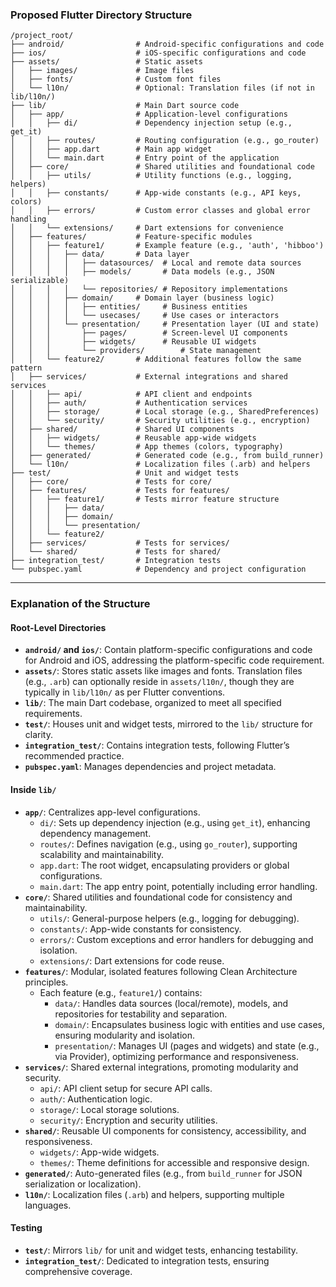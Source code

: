 ### Proposed Flutter Directory Structure

```
/project_root/
├── android/                # Android-specific configurations and code
├── ios/                    # iOS-specific configurations and code
├── assets/                 # Static assets
│   ├── images/             # Image files
│   ├── fonts/              # Custom font files
│   └── l10n/               # Optional: Translation files (if not in lib/l10n/)
├── lib/                    # Main Dart source code
│   ├── app/                # Application-level configurations
│   │   ├── di/             # Dependency injection setup (e.g., get_it)
│   │   ├── routes/         # Routing configuration (e.g., go_router)
│   │   ├── app.dart        # Main app widget
│   │   └── main.dart       # Entry point of the application
│   ├── core/               # Shared utilities and foundational code
│   │   ├── utils/          # Utility functions (e.g., logging, helpers)
│   │   ├── constants/      # App-wide constants (e.g., API keys, colors)
│   │   ├── errors/         # Custom error classes and global error handling
│   │   └── extensions/     # Dart extensions for convenience
│   ├── features/           # Feature-specific modules
│   │   ├── feature1/       # Example feature (e.g., 'auth', 'hibboo')
│   │   │   ├── data/       # Data layer
│   │   │   │   ├── datasources/  # Local and remote data sources
│   │   │   │   ├── models/       # Data models (e.g., JSON serializable)
│   │   │   │   └── repositories/ # Repository implementations
│   │   │   ├── domain/     # Domain layer (business logic)
│   │   │   │   ├── entities/     # Business entities
│   │   │   │   └── usecases/     # Use cases or interactors
│   │   │   └── presentation/     # Presentation layer (UI and state)
│   │   │       ├── pages/        # Screen-level UI components
│   │   │       ├── widgets/      # Reusable UI widgets
│   │   │       └── providers/        # State management
│   │   └── feature2/       # Additional features follow the same pattern
│   ├── services/           # External integrations and shared services
│   │   ├── api/            # API client and endpoints
│   │   ├── auth/           # Authentication services
│   │   ├── storage/        # Local storage (e.g., SharedPreferences)
│   │   └── security/       # Security utilities (e.g., encryption)
│   ├── shared/             # Shared UI components
│   │   ├── widgets/        # Reusable app-wide widgets
│   │   └── themes/         # App themes (colors, typography)
│   ├── generated/          # Generated code (e.g., from build_runner)
│   └── l10n/               # Localization files (.arb) and helpers
├── test/                   # Unit and widget tests
│   ├── core/               # Tests for core/
│   ├── features/           # Tests for features/
│   │   ├── feature1/       # Tests mirror feature structure
│   │   │   ├── data/
│   │   │   ├── domain/
│   │   │   └── presentation/
│   │   └── feature2/
│   ├── services/           # Tests for services/
│   └── shared/             # Tests for shared/
├── integration_test/       # Integration tests
└── pubspec.yaml            # Dependency and project configuration
```

---

### Explanation of the Structure

#### Root-Level Directories
- **`android/` and `ios/`**: Contain platform-specific configurations and code for Android and iOS, addressing the platform-specific code requirement.
- **`assets/`**: Stores static assets like images and fonts. Translation files (e.g., `.arb`) can optionally reside in `assets/l10n/`, though they are typically in `lib/l10n/` as per Flutter conventions.
- **`lib/`**: The main Dart codebase, organized to meet all specified requirements.
- **`test/`**: Houses unit and widget tests, mirrored to the `lib/` structure for clarity.
- **`integration_test/`**: Contains integration tests, following Flutter’s recommended practice.
- **`pubspec.yaml`**: Manages dependencies and project metadata.

#### Inside `lib/`
- **`app/`**: Centralizes app-level configurations.
  - `di/`: Sets up dependency injection (e.g., using `get_it`), enhancing dependency management.
  - `routes/`: Defines navigation (e.g., using `go_router`), supporting scalability and maintainability.
  - `app.dart`: The root widget, encapsulating providers or global configurations.
  - `main.dart`: The app entry point, potentially including error handling.
- **`core/`**: Shared utilities and foundational code for consistency and maintainability.
  - `utils/`: General-purpose helpers (e.g., logging for debugging).
  - `constants/`: App-wide constants for consistency.
  - `errors/`: Custom exceptions and error handlers for debugging and isolation.
  - `extensions/`: Dart extensions for code reuse.
- **`features/`**: Modular, isolated features following Clean Architecture principles.
  - Each feature (e.g., `feature1/`) contains:
    - `data/`: Handles data sources (local/remote), models, and repositories for testability and separation.
    - `domain/`: Encapsulates business logic with entities and use cases, ensuring modularity and isolation.
    - `presentation/`: Manages UI (pages and widgets) and state (e.g., via Provider), optimizing performance and responsiveness.
- **`services/`**: Shared external integrations, promoting modularity and security.
  - `api/`: API client setup for secure API calls.
  - `auth/`: Authentication logic.
  - `storage/`: Local storage solutions.
  - `security/`: Encryption and security utilities.
- **`shared/`**: Reusable UI components for consistency, accessibility, and responsiveness.
  - `widgets/`: App-wide widgets.
  - `themes/`: Theme definitions for accessible and responsive design.
- **`generated/`**: Auto-generated files (e.g., from `build_runner` for JSON serialization or localization).
- **`l10n/`**: Localization files (`.arb`) and helpers, supporting multiple languages.

#### Testing
- **`test/`**: Mirrors `lib/` for unit and widget tests, enhancing testability.
- **`integration_test/`**: Dedicated to integration tests, ensuring comprehensive coverage.
